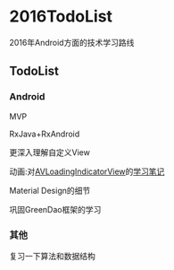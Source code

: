 # 2016TodoList
2016年Android方面的技术学习路线

## TodoList
### Android
 MVP
 
 RxJava+RxAndroid
 
 更深入理解自定义View
 
 动画:对[AVLoadingIndicatorView](https://github.com/81813780/AVLoadingIndicatorView)的[学习笔记](https://github.com/basti-shi031/AnimationLoadingView)
 
 Material Design的细节
 
巩固GreenDao框架的学习
 
### 其他
复习一下算法和数据结构
